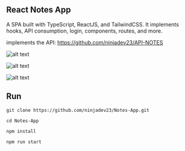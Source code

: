## React Notes App
A SPA built with TypeScript, ReactJS, and TailwindCSS. It implements hooks, API consumption, login, components, routes, and more.

implements the API: https://github.com/ninjadev23/API-NOTES


![alt text](/frontend/public/example1.png)


![alt text](/frontend/public/example2.png)


![alt text](/frontend/public/example3.png)
## Run

```
git clone https://github.com/ninjadev23/Notes-App.git
```
```
cd Notes-App
```
```
npm install
```
```
npm run start
```